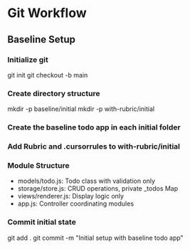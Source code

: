# Git Workflow

## Baseline Setup 

### Initialize git
git init
git checkout -b main

### Create directory structure
mkdir -p baseline/initial
mkdir -p with-rubric/initial

### Create the baseline todo app in each initial folder

### Add Rubric and .cursorrules to with-rubric/initial

### Module Structure
- models/todo.js: Todo class with validation only
- storage/store.js: CRUD operations, private _todos Map  
- views/renderer.js: Display logic only
- app.js: Controller coordinating modules

### Commit initial state
git add .
git commit -m "Initial setup with baseline todo app"